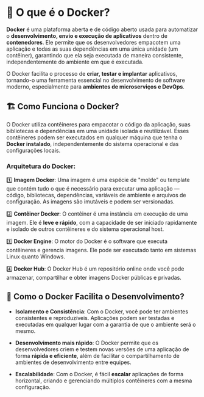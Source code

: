 # 🚀 O que é o Docker?

**Docker** é uma plataforma aberta e de código aberto usada para automatizar o **desenvolvimento, envio e execução de aplicativos** dentro de **contenedores**. Ele permite que os desenvolvedores empacotem uma aplicação e todas as suas dependências em uma única unidade (um contêiner), garantindo que ela seja executada de maneira consistente, independentemente do ambiente em que é executada.

O Docker facilita o processo de **criar, testar e implantar** aplicativos, tornando-o uma ferramenta essencial no desenvolvimento de software moderno, especialmente para **ambientes de microserviços e DevOps**.

## 🏗️ Como Funciona o Docker?

O Docker utiliza contêineres para empacotar o código da aplicação, suas bibliotecas e dependências em uma unidade isolada e reutilizável. Esses contêineres podem ser executados em qualquer máquina que tenha o **Docker instalado**, independentemente do sistema operacional e das configurações locais.

### **Arquitetura do Docker**:

1️⃣ **Imagem Docker**: Uma imagem é uma espécie de "molde" ou template que contém tudo o que é necessário para executar uma aplicação — código, bibliotecas, dependências, variáveis de ambiente e arquivos de configuração. As imagens são imutáveis e podem ser versionadas.

2️⃣ **Contêiner Docker**: O contêiner é uma instância em execução de uma imagem. Ele é **leve e rápido**, com a capacidade de ser iniciado rapidamente e isolado de outros contêineres e do sistema operacional host.

3️⃣ **Docker Engine**: O motor do Docker é o software que executa contêineres e gerencia imagens. Ele pode ser executado tanto em sistemas Linux quanto Windows.

4️⃣ **Docker Hub**: O Docker Hub é um repositório online onde você pode armazenar, compartilhar e obter imagens Docker públicas e privadas.

## 🔄 Como o Docker Facilita o Desenvolvimento?

- **Isolamento e Consistência**: Com o Docker, você pode ter ambientes consistentes e reproduzíveis. Aplicações podem ser testadas e executadas em qualquer lugar com a garantia de que o ambiente será o mesmo.
  
- **Desenvolvimento mais rápido**: O Docker permite que os desenvolvedores criem e testem novas versões de uma aplicação de forma **rápida e eficiente**, além de facilitar o compartilhamento de ambientes de desenvolvimento entre equipes.

- **Escalabilidade**: Com o Docker, é fácil **escalar** aplicações de forma horizontal, criando e gerenciando múltiplos contêineres com a mesma configuração.
